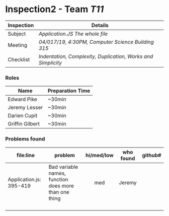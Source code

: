 # Inspection2 - Team *T11* 
 
| Inspection | Details |
| ----- | ----- |
| Subject | *Application.JS The whole file* |
| Meeting | *04/017/19, 4:30PM, Computer Science Building 315* |
| Checklist | *Indentation, Complexity, Duplication, Works and Simplicity* |

### Roles

| Name | Preparation Time |
| ---- | ---- |
| Edward Pike | ~30min |
| Jeremy Lesser | ~30min |
| Darien Cupit | ~30min |
| Griffin Gilbert | ~30min |

### Problems found

| file:line | problem | hi/med/low | who found | github#  |
| --- | --- | :---: | :---: | --- |
| Application.js: 395-419 |Bad variable names, function does more than one thing|med|Jeremy||
|  |   ||||
|  | ||||
|  |||||
|  |||||

